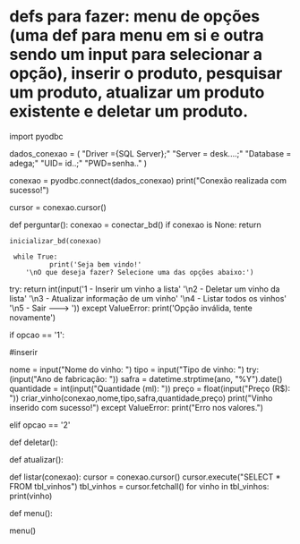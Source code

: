 # defs para fazer: menu de opções (uma def para menu em si e outra sendo um input para selecionar a opção), inserir o produto, pesquisar um produto, atualizar um produto existente e deletar um produto.
import pyodbc

dados_conexao = (
    "Driver ={SQL Server};"
    "Server = desk....;"
    "Database = adega;"
    "UID= id..;"
    "PWD=senha.."
)

conexao = pyodbc.connect(dados_conexao)
   print("Conexão realizada com sucesso!")


cursor = conexao.cursor()


def perguntar():
   conexao = conectar_bd()
    if conexao is None:
        return

    inicializar_bd(conexao)

     while True:
              print('Seja bem vindo!'
        '\nO que deseja fazer? Selecione uma das opções abaixo:')
  try:
    return int(input('1 - Inserir um vinho a lista'
              '\n2 - Deletar um vinho da lista'
              '\n3 - Atualizar informação de um vinho'
              '\n4 - Listar todos os vinhos'
              '\n5 - Sair ---> '))
  except ValueError:
    print('Opção inválida, tente novamente')

if opcao == '1':

#inserir

  nome = input("Nome do vinho: ")
  tipo = input("Tipo de vinho: ")
 try:
    (input("Ano de fabricação: "))
    safra = datetime.strptime(ano, "%Y").date()
    quantidade = int(input("Quantidade (ml): "))
    preço = float(input("Preço (R$): "))
    criar_vinho(conexao,nome,tipo,safra,quantidade,preço)
    print("Vinho inserido com sucesso!")
 except ValueError:
    print("Erro nos valores.")




elif opcao == '2'





def deletar():



def atualizar():



def listar(conexao):
  cursor = conexao.cursor()
  cursor.execute("SELECT * FROM tbl_vinhos")
  tbl_vinhos = cursor.fetchall()
    for vinho in tbl_vinhos:
        print(vinho)



def menu():




menu()



